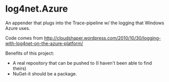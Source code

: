 # log4net.Azure

An appender that plugs into the Trace-pipeline w/ the logging that Windows Azure uses.

Code comes from http://cloudshaper.wordpress.com/2010/10/30/logging-with-log4net-on-the-azure-platform/

Benefits of this project: 

 * A real repository that can be pushed to (I haven't been able to find theirs)
 * NuGet-it should be a package.